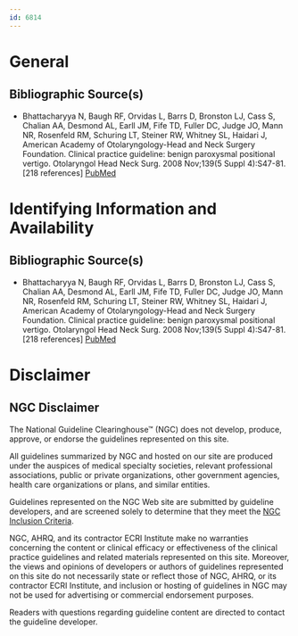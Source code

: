 ```yaml
---
id: 6814
---
```


# General

## Bibliographic Source(s)

- Bhattacharyya N, Baugh RF, Orvidas L, Barrs D, Bronston LJ, Cass S, Chalian AA, Desmond AL, Earll JM, Fife TD, Fuller DC, Judge JO, Mann NR, Rosenfeld RM, Schuring LT, Steiner RW, Whitney SL, Haidari J, American Academy of Otolaryngology-Head and Neck Surgery Foundation. Clinical practice guideline: benign paroxysmal positional vertigo. Otolaryngol Head Neck Surg. 2008 Nov;139(5 Suppl 4):S47-81. [218 references] [ PubMed ](http://www.ncbi.nlm.nih.gov/entrez/query.fcgi?cmd=Retrieve&db=pubmed&dopt=Abstract&list_uids=18973840)

# Identifying Information and Availability

## Bibliographic Source(s)

- Bhattacharyya N, Baugh RF, Orvidas L, Barrs D, Bronston LJ, Cass S, Chalian AA, Desmond AL, Earll JM, Fife TD, Fuller DC, Judge JO, Mann NR, Rosenfeld RM, Schuring LT, Steiner RW, Whitney SL, Haidari J, American Academy of Otolaryngology-Head and Neck Surgery Foundation. Clinical practice guideline: benign paroxysmal positional vertigo. Otolaryngol Head Neck Surg. 2008 Nov;139(5 Suppl 4):S47-81. [218 references] [ PubMed ](http://www.ncbi.nlm.nih.gov/entrez/query.fcgi?cmd=Retrieve&db=pubmed&dopt=Abstract&list_uids=18973840)

# Disclaimer

## NGC Disclaimer

The National Guideline Clearinghouse™ (NGC) does not develop, produce, approve, or endorse the guidelines represented on this site.

All guidelines summarized by NGC and hosted on our site are produced under the auspices of medical specialty societies, relevant professional associations, public or private organizations, other government agencies, health care organizations or plans, and similar entities.

Guidelines represented on the NGC Web site are submitted by guideline developers, and are screened solely to determine that they meet the [NGC Inclusion Criteria](/help-and-about/summaries/inclusion-criteria).

NGC, AHRQ, and its contractor ECRI Institute make no warranties concerning the content or clinical efficacy or effectiveness of the clinical practice guidelines and related materials represented on this site. Moreover, the views and opinions of developers or authors of guidelines represented on this site do not necessarily state or reflect those of NGC, AHRQ, or its contractor ECRI Institute, and inclusion or hosting of guidelines in NGC may not be used for advertising or commercial endorsement purposes.

Readers with questions regarding guideline content are directed to contact the guideline developer.

